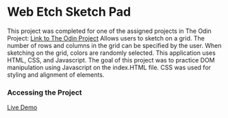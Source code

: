 # Web Etch Sketch Pad
This project was completed for one of the assigned projects in The Odin Project: [Link to The Odin Project](https://www.theodinproject.com/lessons/foundations-etch-a-sketch)
Allows users to sketch on a grid. The number of rows and columns in the grid can be specified by the user. When sketching on the grid, colors are randomly selected. This application uses HTML, CSS, and Javascript.
The goal of this project was to practice DOM manipulation using Javascript on the index.HTML file. CSS was used for styling and alignment of elements.
### Accessing the Project
[Live Demo](https://e-trinh.github.io/WebEtchSketchPad/)